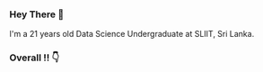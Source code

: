 ### Hey There 👋
I'm a 21 years old Data Science Undergraduate at SLIIT, Sri Lanka.

### Overall !! :point_down:
